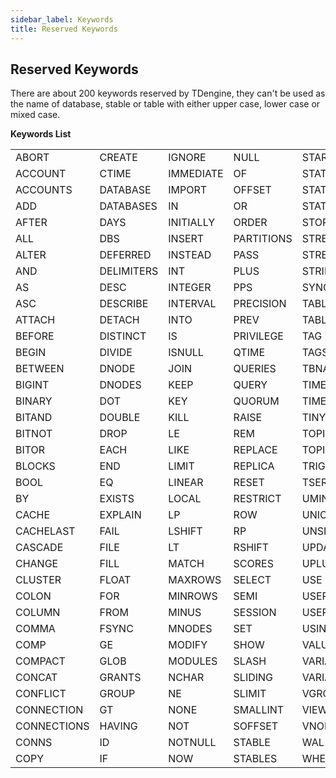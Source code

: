 ```yaml
---
sidebar_label: Keywords 
title: Reserved Keywords
---
```


## Reserved Keywords

There are about 200 keywords reserved by TDengine, they can't be used as the name of database, stable or table with either upper case, lower case or mixed case.

**Keywords List**

|   |            |           |            |              |
| ----------- | ---------- | --------- | ---------- | ------------ |
| ABORT       | CREATE     | IGNORE    | NULL       | STAR         |
| ACCOUNT     | CTIME      | IMMEDIATE | OF         | STATE        |
| ACCOUNTS    | DATABASE   | IMPORT    | OFFSET     | STATEMENT    |
| ADD         | DATABASES  | IN        | OR         | STATE_WINDOW |
| AFTER       | DAYS       | INITIALLY | ORDER      | STORAGE      |
| ALL         | DBS        | INSERT    | PARTITIONS | STREAM       |
| ALTER       | DEFERRED   | INSTEAD   | PASS       | STREAMS      |
| AND         | DELIMITERS | INT       | PLUS       | STRING       |
| AS          | DESC       | INTEGER   | PPS        | SYNCDB       |
| ASC         | DESCRIBE   | INTERVAL  | PRECISION  | TABLE        |
| ATTACH      | DETACH     | INTO      | PREV       | TABLES       |
| BEFORE      | DISTINCT   | IS        | PRIVILEGE  | TAG          |
| BEGIN       | DIVIDE     | ISNULL    | QTIME      | TAGS         |
| BETWEEN     | DNODE      | JOIN      | QUERIES    | TBNAME       |
| BIGINT      | DNODES     | KEEP      | QUERY      | TIMES        |
| BINARY      | DOT        | KEY       | QUORUM     | TIMESTAMP    |
| BITAND      | DOUBLE     | KILL      | RAISE      | TINYINT      |
| BITNOT      | DROP       | LE        | REM        | TOPIC        |
| BITOR       | EACH       | LIKE      | REPLACE    | TOPICS       |
| BLOCKS      | END        | LIMIT     | REPLICA    | TRIGGER      |
| BOOL        | EQ         | LINEAR    | RESET      | TSERIES      |
| BY          | EXISTS     | LOCAL     | RESTRICT   | UMINUS       |
| CACHE       | EXPLAIN    | LP        | ROW        | UNION        |
| CACHELAST   | FAIL       | LSHIFT    | RP         | UNSIGNED     |
| CASCADE     | FILE       | LT        | RSHIFT     | UPDATE       |
| CHANGE      | FILL       | MATCH     | SCORES     | UPLUS        |
| CLUSTER     | FLOAT      | MAXROWS   | SELECT     | USE          |
| COLON       | FOR        | MINROWS   | SEMI       | USER         |
| COLUMN      | FROM       | MINUS     | SESSION    | USERS        |
| COMMA       | FSYNC      | MNODES    | SET        | USING        |
| COMP        | GE         | MODIFY    | SHOW       | VALUES       |
| COMPACT     | GLOB       | MODULES   | SLASH      | VARIABLE     |
| CONCAT      | GRANTS     | NCHAR     | SLIDING    | VARIABLES    |
| CONFLICT    | GROUP      | NE        | SLIMIT     | VGROUPS      |
| CONNECTION  | GT         | NONE      | SMALLINT   | VIEW         |
| CONNECTIONS | HAVING     | NOT       | SOFFSET    | VNODES       |
| CONNS       | ID         | NOTNULL   | STABLE     | WAL          |
| COPY        | IF         | NOW       | STABLES    | WHERE        |
